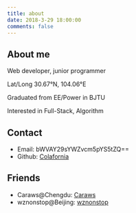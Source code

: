 ```yaml
---
title: about
date: 2018-3-29 18:00:00
comments: false
---
```


## About me
Web developer, junior programmer

Lat/Long 30.67°N, 104.06°E

Graduated from EE/Power in BJTU

Interested in Full-Stack, Algorithm

## Contact

- Email: bWVAY29sYWZvcm5pYS5tZQ==
- Github: [Colafornia](https://github.com/Colafornia)

## Friends

- Caraws@Chengdu: [Caraws](https://caraws.github.io/)
- wznonstop@Beijing: [wznonstop](http://wznonstop.github.io/)


